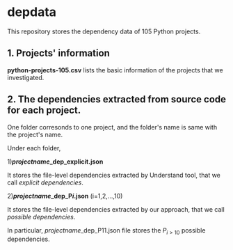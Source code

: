 # depdata
This repository stores the dependency data of 105 Python projects.

## 1. Projects' information
**python-projects-105.csv** lists the basic information of the projects that we investigated.

## 2. The dependencies extracted from source code for each project.
One folder corresonds to one project, and the folder's name is same with the project's name.

Under each folder,

1)**$projectname$_dep_explicit.json** 

It stores the file-level dependencies extracted by Understand tool, that we call *explicit dependencies*.

2)**$projectname$_dep_P$i$.json** (i=1,2,...,10) 

It stores the file-level dependencies extracted by our approach, that we call *possible dependencies*.

In particular,  $projectname$_dep_P11.json file stores the $P_{i>10}$ possible dependencies. 

